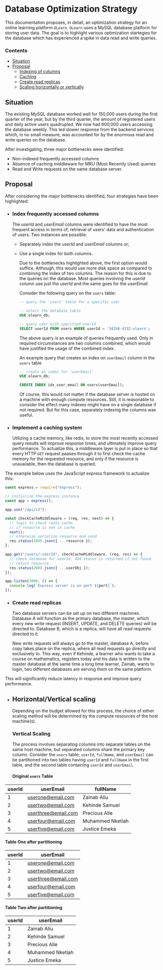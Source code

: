 # Database Optimization Strategy

This documentation proposes, in detail, an optimization strategy for an online learning platform `OLearn`. `OLearn` uses a MySQL database platform for storing user data. The goal is to highlight various optimization startegies for the database which has experienced a spike in data read and write queries.

### Contents

- [Situation](#situation)
- [Proposal](#proposal)
  - [Indexing of columns](#index-frequently-accessed-columns)
  - [Caching](#implement-of-a-caching-system)
  - [Create read replicas](#create-read-replicas)
  - [Scaling horizontally or vertically](#horizontalvertical-scaling)

## Situation

The existing MySQL database worked well for 150,000 users during the first quarter of the year, but by the third quarter, the amount of registered users and daily active users quadrupled. We now had 600,000 users accessing the database weekly. This led slower response from the backend services which, in no small measure, was accounted for by the enormous read and write queries on the database.

After investigating, three major bottlenecks were identified:

- Non-indexed frequently accessed columns
- Absence of caching middleware for MRU (Most Recently Used) queries
- Read and Write requests on the same database server.

## Proposal

After considering the major bottlenecks identified, four strategies have been highlighted:

- ### Index frequently accessed columns

  The _userId_ and _userEmail_ columns were identified to have the most frequent access in terms of; retrieval of users' data and authentication of users. Two instances are possible:

  - Separately index the _userId_ and _userEmail_ columns or;
  - Use a single index for both columns.

    Due to the bottlenecks highlighted above, the first option would suffice. Although, this would use more disk space as compared to combining the index of two columns. The reason for this is due to the queries on the database. Most queries involving the _userId_ column use just the _userId_ and the same goes for the _userEmail_.

    Consider the following query on the `users` table:

    ```sql
    -- query the 'users' table for a specific user

    -- select the database table
    USE olearn_db;

    -- query user with specified userId
    SELECT userId FROM users WHERE userId = '342h8-4332-olearn';
    ```

    The above query is an example of queries frequently used. Only in required circumstances are two columns combined, which would have justified the usage of the combined index.

    An example query that creates an index on `userEmail` column in the `users` table

    ```sql
    -- create an index for `userEmail`
    USE olearn_db;

    CREATE INDEX idx_user_email ON users(userEmail);
    ```

    Of course, this would not matter if the database server is hosted on a machine with enough compute resources. Still, it is reasonable to consider the effect many indexes might have on a single database if not required. But for this case, separately indexing the columns was useful.

- ### Implement a caching system
  Utilizing a cache memory, like redis, to store the most recently accessed query results will improve response times, and ultimately improve query performance. To actualize this, a middleware layer is put in place so that every HTTP `GET` request paases through it to first check the cache memory for the requested resource, and only if the resource is unavailable, then the database is queried.

The example below uses the JavaScript express framework to actualize this:

```js
const express = require("express");

// initialize the express instance
const app = express();

app.use("/api/v3");

const checkCacheMiddleware = (req, res, next) => {
  // logic to check redis cache
  // if resource is not in cache
  next();
  // otherwise serialize resource and send
  res.status(200).json({ ...resource });
};

app.get("/users/:userId", checkCacheMiddleware, (req, res) => {
  // check database for userId, 404 status is returned if not found
  // return resource
  res.status(200).json({ ...userObj });
});

app.listen(3000, () => {
  console.log(`Express server is on port ${port}`);
});
```

- ### Create read replicas

  Two database servers can be set up on two different machines. Database A will function as the primary database, the master, which every new write request (INSERT, UPDATE, and DELETE queries) will be directed to. Database B, which is a replica, will have all read requests directed to it.

  New write requests will always go to the master, database A, before copy takes place on the replica, where all read requests go directly and exclusively to. This way, even if Kehinde, a learner who wants to take a course on mathematics, registers today and his data is written to the master database at the same time a long time learner, Zainab, wants to login, two different databases are serving them on the same platform.

This will significantly reduce latency in response and improve query performance.

- ## Horizontal/Vertical scaling

  Depending on the budget allowed for this process, the choice of either scaling method will be determined by the compute resources of the host machine(s).

  ### Vertical Scaling

  The process involves separating columns into separate tables on the same host machine, but separated columns share the primary key column. Consider the `users` table; `userId`, `fullName`, and `userEmail` can be partitioned into two tables having `userId` and `fullName` in the first table, and the second table containing `userId` and `userEmail`.

  #### Original `users` Table

| userId | userEmail           | fullName         |
| ------ | ------------------- | ---------------- |
| 1      | userone@email.com   | Zainab Aliu      |
| 2      | usertwo@email.com   | Kehinde Samuel   |
| 3      | userthree@email.com | Precious Alle    |
| 4      | userfour@email.com  | Muhammed Nketiah |
| 5      | userfive@email.com  | Justice Emeka    |

#### Table One after partitioning

| userId | userEmail           |
| ------ | ------------------- |
| 1      | userone@email.com   |
| 2      | usertwo@email.com   |
| 3      | userthree@email.com |
| 4      | userfour@email.com  |
| 5      | userfive@email.com  |

#### Table Two after partitioning

| userId | userEmail        |
| ------ | ---------------- |
| 1      | Zainab Aliu      |
| 2      | Kehinde Samuel   |
| 3      | Precious Alle    |
| 4      | Muhammed Nketiah |
| 5      | Justice Emeka    |
